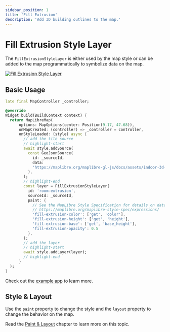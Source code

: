 ```yaml
---
sidebar_position: 1
title: 'Fill Extrusion'
description: 'Add 3D building outlines to the map.'
---
```


# Fill Extrusion Style Layer

The `FillExtrusionStyleLayer` is either used by the map style or can be added to the
map programmatically to symbolize data on the map.

[![Fill Extrusion Style Layer](/img/layers/fill_extrusion_layer.jpg)](/demo/#/style-layers/fill-extrusion)

## Basic Usage

```dart
late final MapController _controller;

@override
Widget build(BuildContext context) {
  return MapLibreMap(
      options: MapOptions(center: Position(9.17, 47.68)),
      onMapCreated: (controller) => _controller = controller,
      onStyleLoaded: (style) async {
        // add the tile source
        // highlight-start
        await style.addSource(
          const GeoJsonSource(
            id: _sourceId,
            data:
            'https://maplibre.org/maplibre-gl-js/docs/assets/indoor-3d-map.geojson',
          ),
        );
        // highlight-end
        const layer = FillExtrusionStyleLayer(
          id: 'room-extrusion',
          sourceId: _sourceId,
          paint: {
            // See the MapLibre Style Specification for details on data expressions.
            // https://maplibre.org/maplibre-style-spec/expressions/
            'fill-extrusion-color': ['get', 'color'],
            'fill-extrusion-height': ['get', 'height'],
            'fill-extrusion-base': ['get', 'base_height'],
            'fill-extrusion-opacity': 0.5
          },
        );
        // add the layer
        // highlight-start
        await style.addLayer(layer);
        // highlight-end
      }
  );
}
```

Check out
the [example app](https://github.com/josxha/flutter-maplibre/blob/main/example/lib/style-layers_fill_extrusion_page.dart)
to learn more.

## Style & Layout

Use the `paint` property to change the style and the `layout`
property to change the behavior on the map.

Read the [Paint & Layout](./paint-and-layout) chapter to learn more on this
topic. 